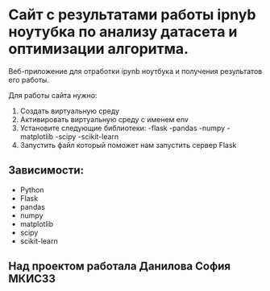 # Сайт с результатами работы ipnyb ноутубка по анализу датасета и оптимизации алгоритма.

Веб-приложение для отработки ipynb ноутбука и получения результатов его работы. 

Для работы сайта нужно:

1. Создать виртуальную среду 
2. Активировать виртуальную среду с именем env
3. Установите следующие библиотеки:
-flask
-pandas
-numpy
-matplotlib
-scipy
-scikit-learn
4. Запустить файл который поможет нам запустить сервер Flask   

## Зависимости:
  + Python
  + Flask
  + pandas
  + numpy
  + matplotlib
  + scipy
  + scikit-learn
  
## Над проектом работала Данилова София МКИС33